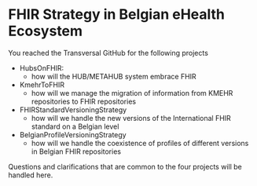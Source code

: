 # FHIR Strategy in Belgian eHealth Ecosystem
You reached the Transversal GitHub for the following projects 
- HubsOnFHIR:
  - how will the HUB/METAHUB system embrace FHIR
- KmehrToFHIR
  - how will we manage the migration of information from KMEHR repositories to FHIR repositories
- FHIRStandardVersioningStrategy
  - how will we handle the new versions of the International FHIR standard on a Belgian level
- BelgianProfileVersioningStrategy
  - how will we handle the coexistence of profiles of different versions in Belgian FHIR repositories

Questions and clarifications that are common to the four projects will be handled here.

